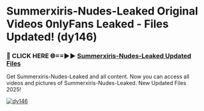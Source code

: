 # Summerxiris-Nudes-Leaked Original Videos 0nlyFans Leaked - Files Updated! (dy146)

<h3>🔴 CLICK HERE 🌐==►► <a href="https://tinyurl.com/4mcuefdz" rel="nofollow">Summerxiris-Nudes-Leaked Updated Files</a></h3>

Get Summerxiris-Nudes-Leaked and all content. Now you can access all videos and pictures of Summerxiris-Nudes-Leaked. New Updated Files 2025!

[![dy146](https://i.imgur.com/StAQSOY.gif)](https://tinyurl.com/4mcuefdz)
